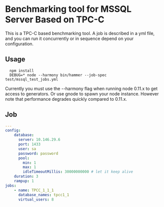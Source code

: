 # Benchmarking tool for MSSQL Server Based on TPC-C

This is a TPC-C based benchmarking tool. A job is described in a yml file, and you can run it concurrently or in sequence depend on your configuration.

## Usage

```
  npm install
  DEBUG=* node --harmony bin/hammer --job-spec test/mssql_test_jobs.yml
```

Currently you must use the --harmony flag when running node 0.11.x to get access to generators. Or use gnode to spawn your node instance. However note that performance degrades quickly compared to 0.11.x.

## Job

```yml
---
config:
    database:
      server: 10.146.29.6
      port: 1433
      user: sa
      password: password
      pool:
        min: 1
        max: 1
        idleTimeoutMillis: 30000000000 # let it keep alive
    duration: 3
    rampup: 1
jobs:
    - name: TPCC_1_1_1
      database_names: tpcc1_1
      virtual_users: 8
```